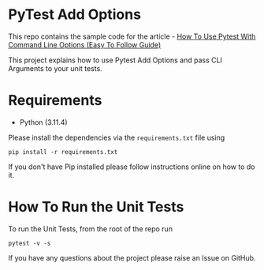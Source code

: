 # PyTest Add Options

This repo contains the sample code for the article - [How To Use Pytest With Command Line Options (Easy To Follow Guide)](https://pytest-with-eric.com/pytest-advanced/pytest-addoption/) 

This project explains how to use Pytest Add Options and pass CLI Arguments to your unit tests.

# Requirements
* Python (3.11.4)

Please install the dependencies via the `requirements.txt` file using 
```commandline
pip install -r requirements.txt
```
If you don't have Pip installed please follow instructions online on how to do it.

# How To Run the Unit Tests
To run the Unit Tests, from the root of the repo run
```commandline
pytest -v -s
```

If you have any questions about the project please raise an Issue on GitHub. 